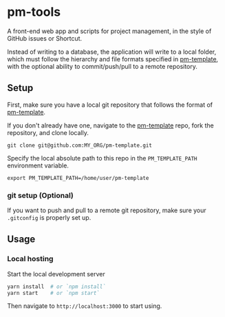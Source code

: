 # pm-tools

A front-end web app and scripts for project management,
in the style of GitHub issues or Shortcut.

Instead of writing to a database, the application will write
to a local folder, which must follow the hierarchy
and file formats specified in
[pm-template](https://github.com/ryscheng/pm-template.git),
with the optional ability to commit/push/pull to a remote repository.

## Setup

First, make sure you have a local git repository that follows the format of
[pm-template](https://github.com/ryscheng/pm-template.git).

If you don't already have one, navigate to the
[pm-template](https://github.com/ryscheng/pm-template.git) repo,
fork the repository, and clone locally.

```
git clone git@github.com:MY_ORG/pm-template.git
```

Specify the local absolute path to this repo in the `PM_TEMPLATE_PATH`
environment variable.

```
export PM_TEMPLATE_PATH=/home/user/pm-template
```

### git setup (Optional)

If you want to push and pull to a remote git repository,
make sure your `.gitconfig` is properly set up.

## Usage

### Local hosting

Start the local development server

```bash
yarn install  # or `npm install`
yarn start    # or `npm start`
```

Then navigate to `http://localhost:3000` to start using.

